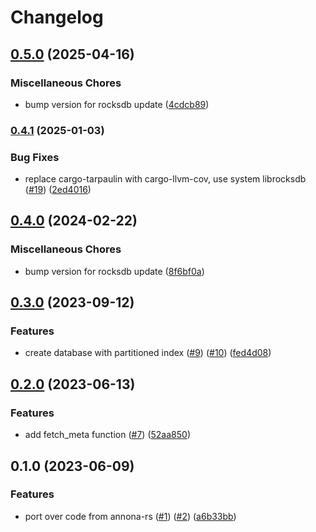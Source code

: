 # Changelog

## [0.5.0](https://www.github.com/varfish-org/rocksdb-utils-lookup/compare/v0.4.1...v0.5.0) (2025-04-16)


### Miscellaneous Chores

* bump version for rocksdb update ([4cdcb89](https://www.github.com/varfish-org/rocksdb-utils-lookup/commit/4cdcb89731dfe3b401b93788e77474fc1fb27b78))

### [0.4.1](https://www.github.com/varfish-org/rocksdb-utils-lookup/compare/v0.4.0...v0.4.1) (2025-01-03)


### Bug Fixes

* replace cargo-tarpaulin with cargo-llvm-cov, use system librocksdb ([#19](https://www.github.com/varfish-org/rocksdb-utils-lookup/issues/19)) ([2ed4016](https://www.github.com/varfish-org/rocksdb-utils-lookup/commit/2ed40168df4c1f4166bceb299a5bcf57c4a201cc))

## [0.4.0](https://www.github.com/varfish-org/rocksdb-utils-lookup/compare/v0.3.0...v0.4.0) (2024-02-22)


### Miscellaneous Chores

* bump version for rocksdb update ([8f6bf0a](https://www.github.com/varfish-org/rocksdb-utils-lookup/commit/8f6bf0a1b09bd819d20a3e4ae8c3bb2277e9510a))

## [0.3.0](https://www.github.com/bihealth/rocksdb-utils-lookup/compare/v0.2.0...v0.3.0) (2023-09-12)


### Features

* create database with partitioned index ([#9](https://www.github.com/bihealth/rocksdb-utils-lookup/issues/9)) ([#10](https://www.github.com/bihealth/rocksdb-utils-lookup/issues/10)) ([fed4d08](https://www.github.com/bihealth/rocksdb-utils-lookup/commit/fed4d08386d49583aeaf83af2d120131a8b580fd))

## [0.2.0](https://www.github.com/bihealth/rocksdb-utils-lookup/compare/v0.1.0...v0.2.0) (2023-06-13)


### Features

* add fetch_meta function ([#7](https://www.github.com/bihealth/rocksdb-utils-lookup/issues/7)) ([52aa850](https://www.github.com/bihealth/rocksdb-utils-lookup/commit/52aa85069b7e9816fad678c6632e37604082dc46))

## 0.1.0 (2023-06-09)


### Features

* port over code from annona-rs ([#1](https://www.github.com/bihealth/rocksdb-utils-lookup/issues/1)) ([#2](https://www.github.com/bihealth/rocksdb-utils-lookup/issues/2)) ([a6b33bb](https://www.github.com/bihealth/rocksdb-utils-lookup/commit/a6b33bb663bc1cce51cc27f83ca667473e51093e))
